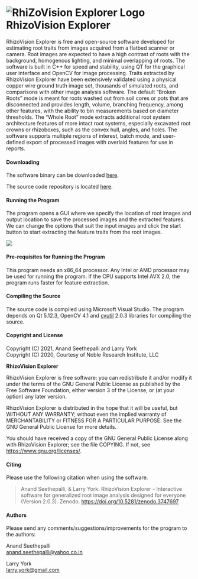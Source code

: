 # ![RhiZoVision Explorer Logo](./RVElogoclearback-80.png) RhizoVision Explorer

RhizoVision Explorer is free and open-source software developed for estimating root traits from images acquired from a flatbed scanner or camera. Root images are expected to have a high contrast of roots with the background, homogenous lighting, and minimal overlapping of roots. The software is built in C++ for speed and stability, using QT for the graphical user interface and OpenCV for image processing. Traits extracted by RhizoVision Explorer have been extensively validated using a physical copper wire ground truth image set, thousands of simulated roots, and comparisons with other image analysis software. The default “Broken Roots” mode is meant for roots washed out from soil cores or pots that are disconnected and provides length, volume, branching frequency, among other features, with the ability to bin measurements based on diameter thresholds. The “Whole Root” mode extracts additional root system architecture features of more intact root systems, especially excavated root crowns or rhizoboxes, such as the convex hull, angles, and holes. The software supports multiple regions of interest, batch mode, and user-defined export of processed images with overlaid features for use in reports.

#### Downloading
The software binary can be downloaded [here](https://doi.org/10.5281/zenodo.3747697).

The source code repository is located [here](https://github.com/rootphenomicslab/RhizoVisionExplorer).

#### Running the Program

The program opens a GUI where we specify the location of root images and output location to save the processed images and the extracted features. We can change the options that suit the input images and click the start button to start extracting the feature traits from the root images.

![](./RhizoVisionExplorer-window.png)

#### Pre-requisites for Running the Program

This program needs an x86_64 processor. Any Intel or AMD processor may be used for running the program. If the CPU supports Intel AVX 2.0, the program runs faster for feature extraction.

#### Compiling the Source

The source code is compiled using Microsoft Visual Studio. The program depends on Qt 5.12.3, OpenCV 4.1 and [cvutil](https://github.com/rootphenomicslab/cvutil) 2.0.3 libraries for compiling the source.

#### Copyright and License

Copyright (C) 2021, Anand Seethepalli and Larry York  
Copyright (C) 2020, Courtesy of Noble Research Institute, LLC

**RhizoVision Explorer**

RhizoVision Explorer is free software: you can redistribute it and/or modify it under the terms of the GNU General Public License as published by the Free Software Foundation, either version 3 of the License, or (at your option) any later version.

RhizoVision Explorer is distributed in the hope that it will be useful, but WITHOUT ANY WARRANTY; without even the implied warranty of MERCHANTABILITY or FITNESS FOR A PARTICULAR PURPOSE.  See the GNU General Public License for more details.

You should have received a copy of the GNU General Public License along with RhizoVision Explorer; see the file COPYING.  If not, see <https://www.gnu.org/licenses/>.

#### Citing
Please use the following citation when using the software.

> Anand Seethepalli, & Larry York. RhizoVision Explorer - Interactive software for generalized root image analysis designed for everyone (Version 2.0.3). Zenodo. https://doi.org/10.5281/zenodo.3747697

#### Authors

Please send any comments/suggestions/improvements for the program to the authors:

Anand Seethepalli  
anand.seethepalli@yahoo.co.in

Larry York  
larry.york@gmail.com


